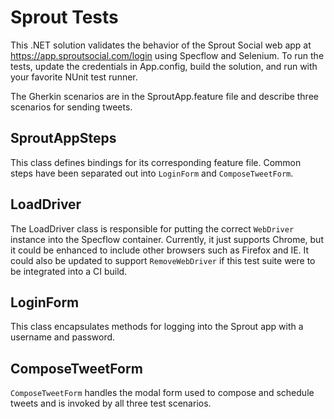 
# Sprout Tests

This .NET solution validates the behavior of the Sprout Social web app at https://app.sproutsocial.com/login using Specflow and Selenium. To run the tests, update the credentials in App.config, build the solution, and run with your favorite NUnit test runner.

The Gherkin scenarios are in the SproutApp.feature file and describe three scenarios for sending tweets.

## SproutAppSteps

This class defines bindings for its corresponding feature file. Common steps have been separated out into `LoginForm` and `ComposeTweetForm`.

## LoadDriver

The LoadDriver class is responsible for putting the correct `WebDriver` instance into the Specflow container. Currently, it just supports Chrome, but it could be enhanced to include other browsers such as Firefox and IE. It could also be updated to support `RemoveWebDriver` if this test suite were to be integrated into a CI build.

## LoginForm

This class encapsulates methods for logging into the Sprout app with a username and password.

## ComposeTweetForm

`ComposeTweetForm` handles the modal form used to compose and schedule tweets and is invoked by all three test scenarios.
